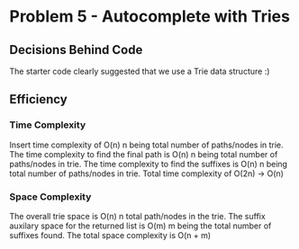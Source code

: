 # Problem 5 - Autocomplete with Tries

## Decisions Behind Code
The starter code clearly suggested that we use a Trie data structure :)

## Efficiency

### Time Complexity

Insert time complexity of  O(n) n being total number of paths/nodes in trie. The time complexity to find the final path is O(n) n being total number of paths/nodes in trie. The time complexity to find the suffixes is  O(n) n being total number of paths/nodes in trie. Total time complexity of O(2n) -> O(n)

### Space Complexity

The overall trie space is O(n) n total path/nodes in the trie. The suffix auxilary space for the returned list is O(m) m being the total number of suffixes found. The total space complexity is O(n + m)
